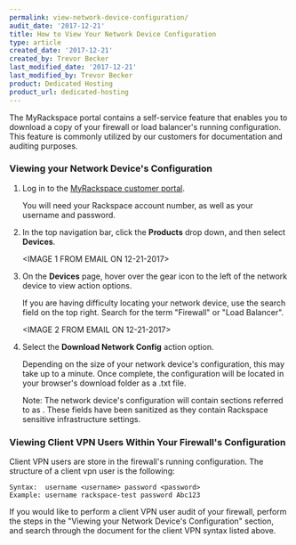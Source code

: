 ```yaml
---
permalink: view-network-device-configuration/
audit_date: '2017-12-21'
title: How to View Your Network Device Configuration
type: article
created_date: '2017-12-21'
created_by: Trevor Becker
last_modified_date: '2017-12-21'
last_modified_by: Trevor Becker
product: Dedicated Hosting
product_url: dedicated-hosting
---
```


The MyRackspace portal contains a self-service feature that enables you to download a copy of your firewall or load balancer's running configuration. This feature is commonly utilized by our customers for documentation and auditing purposes.

### Viewing your Network Device's Configuration

1. Log in to the [MyRackspace customer portal](https://my.rackspace.com/portal/auth/login).

   You will need your Rackspace account number, as well as your username and password.

2. In the top navigation bar, click the **Products** drop down, and then select **Devices**.

   <IMAGE 1 FROM EMAIL ON 12-21-2017>

3. On the **Devices** page, hover over the gear icon to the left of the network device to view action options. 

   If you are having difficulty locating your network device, use the search field on the top right. Search for the term "Firewall" or "Load Balancer".

   <IMAGE 2 FROM EMAIL ON 12-21-2017>

4. Select the **Download Network Config** action option.

   Depending on the size of your network device's configuration, this may take up to a minute. Once complete, the configuration will be located in your browser's download folder as a .txt file. 
   
   Note: The network device's configuration will contain sections referred to as **<REMOVED>**. These fields have been sanitized as they contain Rackspace sensitive infrastructure settings.
   
   
### Viewing Client VPN Users Within Your Firewall's Configuration
   
Client VPN users are store in the firewall's running configuration. The structure of a client vpn user is the following:
   
    Syntax:  username <username> password <password>
    Example: username rackspace-test password Abc123
    
If you would like to perform a client VPN user audit of your firewall, perform the steps in the "Viewing your Network Device's Configuration" section, and search through the document for the client VPN syntax listed above.

   
